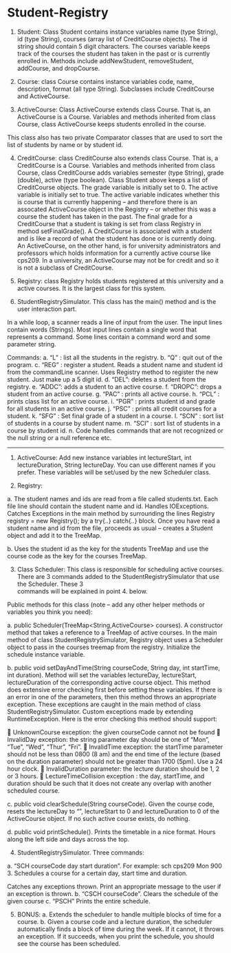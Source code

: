 # Student-Registry

1. Student: Class Student contains instance variables name (type String), id (type
String), courses (array list of CreditCourse objects). The id string should contain
5 digit characters. The courses variable keeps track of the courses the student
has taken in the past or is currently enrolled in. Methods include addNewStudent,
removeStudent, addCourse, and dropCourse. 

2. Course: class Course contains instance variables code, name, description, format
(all type String). Subclasses include CreditCourse and ActiveCourse.

3. ActiveCourse: Class ActiveCourse extends class Course. That is, an ActiveCourse is
a Course. Variables and methods inherited from class Course, class ActiveCourse keeps 
students enrolled in the course.

This class also has two private Comparator classes that are used to sort the list
of students by name or by student id. 

4. CreditCourse: class CreditCourse also extends class Course. That is, a CreditCourse
is a Course. Variables and methods inherited from class Course, class CreditCourse adds 
variables semester (type String), grade (double), active (type boolean). Class Student 
above keeps a list of CreditCourse objects. The grade variable is initially set to 0. 
The active variable is initially set to true. The active variable indicates whether 
this is course that is currently happening – and therefore there is an assocated 
ActiveCourse object in the Registry – or whether this was a course the student has 
taken in the past. The final grade for a CreditCourse that a student is taking is set 
from class Registry in method setFinalGrade(). A CreditCourse is associated with a student 
and is like a record of what the student has done or is currently doing. An ActiveCourse, 
on the other hand, is for university administrators and professors which holds information 
for a currently active course like cps209. In a university, an ActiveCourse may not be
for credit and so it is not a subclass of CreditCourse. 

5. Registry: class Registry holds students registered at this university and a active 
courses. It is the largest class for this system. 

6. StudentRegistrySimulator. This class has the main() method and is the user
interaction part.

In a while loop, a scanner reads a line of input from the user. The input lines
contain words (Strings). Most input lines contain a single word that represents a
command. Some lines contain a command word and some parameter string. 

Commands:
a. “L” : list all the students in the registry. 
b. “Q” : quit out of the program. 
c. “REG” : register a student. Reads a student name and student id from the
commandLine scanner. Uses Registry method to register the new student. Just 
make up a 5 digit id.
d. “DEL”: deletes a student from the registry.
e. “ADDC”: adds a student to an active course.
f. “DROPC”: drops a student from an active course.
g. “PAC” : prints all active course.
h. “PCL” : prints class list for an active course.
i. “PGR” : prints student id and grade for all students in an active course.
j. “PSC” : prints all credit courses for a student.
k. “SFG” : Set final grade of a student in a course.
l. “SCN” : sort list of students in a course by student name.
m. “SCI” : sort list of students in a course by student id.
n. Code handles commands that are not recognized or the null string or a null 
reference etc.

-------------------------------------------------------------------------------------

1. ActiveCourse: Add new instance variables int lectureStart, int lectureDuration,
String lectureDay. You can use different names if you prefer. These variables will
be set/used by the new Scheduler class.

2. Registry: 

a. The student names and ids are read from a file called students.txt. 
Each file line should contain the student name and id. Handles IOExceptions. 
Catches Exceptions in the main method by surrounding the lines Registry 
registry = new Registry(); by a try{..} catch{..} block. Once you have 
read a student name and id from the file, proceeds as usual – creates a 
Student object and add it to the TreeMap.

b. Uses the student id as the key for the students TreeMap and use the
course code as the key for the courses TreeMap. 

3. Class Scheduler: 
This class is responsible for scheduling active courses. There are 3 commands 
added to the StudentRegistrySimulator that use the Scheduler. These 3  
commands will be explained in point 4. below. 

Public methods for this class (note – add any other helper methods or
variables you think you need):

a. public Scheduler(TreeMap&lt;String,ActiveCourse&gt; courses). A constructor method
that takes a reference to a TreeMap of active courses. In the main method of
class StudentRegistrySimulator, Registry object uses a Scheduler object to pass 
in the courses treemap from the registry. Initialize the schedule instance variable. 

b. public void setDayAndTime(String courseCode, String day, int startTime, int
duration). Method will set the variables lectureDay, lectureStart, lectureDuration 
of the corresponding active course object. This method does extensive error checking
first before setting these variables. If there is an error in one of the parameters, 
then this method throws an appropriate exception. These exceptions are caught in the 
main method of class StudentRegistrySimulator. Custom exceptions made by
extending RuntimeException. Here is the error checking this method should support:

 UnknownCourse exception: the given courseCode cannot not be found
 InvalidDay exception: the string parameter day should be one of “Mon”,
  “Tue”, “Wed”, “Thur”, “Fri”.
 InvalidTime exception: the startTime parameter should not be less than
  0800 (8 am) and the end time of the lecture (based on the duration
  parameter) should not be greater than 1700 (5pm). Use a 24 hour clock.
 InvalidDuration parameter: the lecture duration should be 1, 2 or 3
  hours.
 LectureTimeCollision exception : the day, startTime, and duration
  should be such that it does not create any overlap with another
  scheduled course.

c. public void clearSchedule(String courseCode). Given the course code, resets
the lectureDay to “”, lectureStart to 0 and lectureDuration to 0 of the
ActiveCourse object. If no such active course exists, do nothing.

d. public void printSchedule(). Prints the timetable in a nice format. 
Hours along the left side and days across the top.

4. StudentRegistrySimulator. Three commands:

a. “SCH courseCode day start duration”. For example: sch cps209
Mon 900 3. Schedules a course for a certain day, start time and duration.

Catches any exceptions thrown. Print an appropriate message to
the user if an exception is thrown.
b. “CSCH courseCode”. Clears the schedule of the given course
c. “PSCH” Prints the entire schedule.

5. BONUS:
a. Extends the scheduler to handle multiple blocks of time for a course.
b. Given a course code and a lecture duration, the scheduler automatically 
finds a block of time during the week. If it cannot, it throws an exception. 
If it succeeds, when you print the schedule, you should see the course has 
been scheduled.

